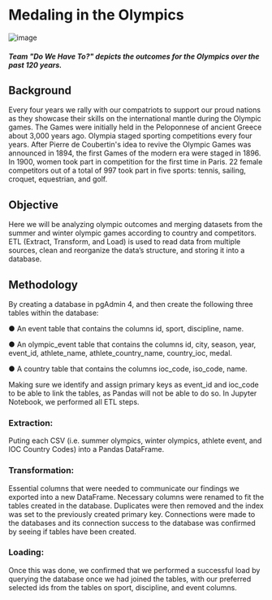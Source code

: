 #                                    Medaling in the Olympics

![image](https://user-images.githubusercontent.com/95774386/210462561-d3c9c87b-8c0d-4008-bc8d-0f807db2922f.png)
##### _Team "Do We Have To?" depicts the outcomes for the Olympics over the past 120 years._

## Background

Every four years we rally with our compatriots to support our proud nations as they showcase their skills on the international mantle during the Olympic games. The Games were initially held in the Peloponnese of ancient Greece about 3,000 years ago. Olympia staged sporting competitions every four years. After Pierre de Coubertin's idea to revive the Olympic Games was announced in 1894, the first Games of the modern era were staged in 1896. In 1900, women took part in competition for the first time in Paris. 22 female competitors out of a total of 997 took part in five sports: tennis, sailing, croquet, equestrian, and golf.

## Objective

Here we will be analyzing olympic outcomes and merging datasets from the summer and winter olympic games according to country and competitors. ETL (Extract, Transform, and Load) is used to read data from multiple sources, clean and reorganize the data’s structure, and storing it into a database. 

## Methodology
By creating a database in pgAdmin 4, and then create the following three tables within the database:

● An event table that contains the columns id, sport, discipline, name. 

● An olympic_event table that contains the columns id, city, season, year, event_id, athlete_name, athlete_country_name, country_ioc, medal.

● A country table that contains the columns ioc_code, iso_code, name.


Making sure we identify and assign primary keys as event_id and ioc_code to be able to link the tables, as Pandas will not be able to do so. In Jupyter Notebook, we performed all ETL steps.

### Extraction: 
Puting each CSV (i.e. summer olympics, winter olympics, athlete event, and IOC Country Codes) into a Pandas DataFrame.

### Transformation:
Essential columns that were needed to communicate our findings we exported into a new DataFrame. Necessary columns were renamed to fit the tables created in the database. Duplicates were then removed and the index was set to the previously created primary key. Connections were made to the databases and its connection success to the database was confirmed by seeing if tables have been created.

### Loading: 
Once this was done, we confirmed that we performed a successful load by querying the database once we had joined the tables, with our preferred selected ids from the tables on sport, discipline, and event columns.
